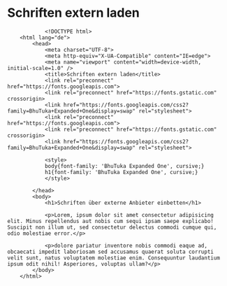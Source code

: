# Schriften extern laden


				<!DOCTYPE html> 
		<html lang="de">
			<head>
				<meta charset="UTF-8">
				<meta http-equiv="X-UA-Compatible" content="IE=edge">
				<meta name="viewport" content="width=device-width, initial-scale=1.0" />
				<title>Schriften extern laden</title>
				<link rel="preconnect" href="https://fonts.googleapis.com">
				<link rel="preconnect" href="https://fonts.gstatic.com" crossorigin>
				<link href="https://fonts.googleapis.com/css2?family=BhuTuka+Expanded+One&display=swap" rel="stylesheet">
				<link rel="preconnect" href="https://fonts.googleapis.com">
				<link rel="preconnect" href="https://fonts.gstatic.com" crossorigin>
				<link href="https://fonts.googleapis.com/css2?family=BhuTuka+Expanded+One&display=swap" rel="stylesheet">

				<style>
				body{font-family: 'BhuTuka Expanded One', cursive;}
				h1{font-family: 'BhuTuka Expanded One', cursive;}
				</style>

			</head>
			<body>
				<h1>Schriften über externe Anbieter einbetten</h1>

				<p>Lorem, ipsum dolor sit amet consectetur adipisicing elit. Minus repellendus aut nobis cum sequi ipsam saepe explicabo! Suscipit non illum ut, sed consectetur delectus commodi cumque qui, odio molestiae error.</p>
				
				<p>dolore pariatur inventore nobis commodi eaque ad, obcaecati impedit laboriosam sed accusamus quaerat soluta corrupti velit sunt, natus voluptatem molestiae enim. Consequuntur laudantium ipsum odit nihil! Asperiores, voluptas ullam?</p>
			</body>
		</html>
